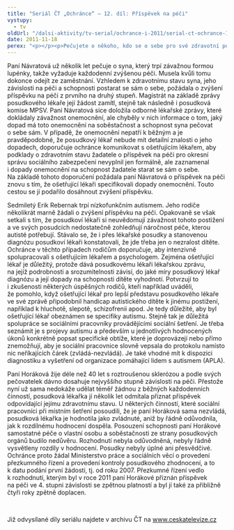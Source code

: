 ```yaml
---
title: "Seriál ČT „Ochránce“ – 12. díl: Příspěvek na péči"
vystupy:
  - tv
oldUrl: "/dalsi-aktivity/tv-serial/ochrance-i-2011/serial-ct-ochrance-12-dil-prispevek-na-peci/"
date: 2011-11-18
perex: "<p></p><p>Pečujete o někoho, kdo se o sebe pro své zdravotní postižení nedokáže postarat sám nebo takovou pomoc potřebujete sami? 12. díl seriálu Ochránce vysílaný na ČT2 v úterý 22. 11. v 17.20 hod a v repríze ve středu 23. 11. v 9:35 hod poradí, jak se domoci příspěvku na péči, který vám náleží.</p>"
---
```


<!-- imported from the old website -->

<p>Paní Návratová už několik let pečuje o syna, který trpí závažnou formou lupénky, takže vyžaduje každodenní zvýšenou péči. Musela kvůli tomu dokonce odejít ze zaměstnání. Vzhledem k zdravotnímu stavu syna, jeho závislosti na péči a schopnosti postarat se sám o sebe, požádala o zvýšení příspěvku na péči z prvního na druhý stupeň. Magistrát na základě zprávy posudkového lékaře její žádost zamítl, stejně tak následně i posudková komise MPSV. Paní Návratová sice doložila odborné lékařské zprávy, které dokládaly závažnost onemocnění, ale chyběly v nich informace o tom, jaký dopad má toto onemocnění na soběstačnost a schopnost syna pečovat o sebe sám. V případě, že onemocnění nepatří k běžným a je pravděpodobné, že posudkový lékař nebude mít detailní znalosti o jeho dopadech, doporučuje ochránce komunikovat s ošetřujícím lékařem, aby podklady o zdravotním stavu žadatele o příspěvek na péči pro okresní správu sociálního zabezpečení nevyplnil jen formálně, ale zaznamenal i dopady onemocnění na schopnost žadatele starat se sám o sebe. Na základě tohoto doporučení požádala paní Návratová o příspěvek na péči znovu s tím, že ošetřující lékaři specifikovali dopady onemocnění. Touto cestou se jí podařilo dosáhnout zvýšení příspěvku.</p><p>Sedmiletý Erik Rebernak trpí nízkofunkčním autismem. Jeho rodiče několikrát marně žádali o zvýšení příspěvku na péči. Opakovaně se však setkali s tím, že posudkoví lékaři si neuvědomují závažnost tohoto postižení a ve svých posudcích nedostatečně zohledňují náročnost péče, kterou autisté potřebují. Stávalo se, že i přes lékařské posudky a stanovenou diagnózu posudkoví lékaři konstatovali, že jde třeba jen o nezralost dítěte. Ochránce v těchto případech rodičům doporučuje, aby intenzivně spolupracovali s ošetřujícím lékařem a psychologem. Zejména ošetřující lékař je důležitý, protože dává posudkovému lékaři lékařskou zprávu, na jejíž podrobnosti a srozumitelnosti závisí, do jaké míry posudkový lékař diagnózu a její dopady na schopnosti dítěte vyhodnotí. Potvrzují to i zkušenosti některých úspěšných rodičů, kteří například uváděli, že pomohlo, když ošetřující lékař pro lepší představu posudkového lékaře ve své zprávě připodobnil handicap autistického dítěte k jinému postižení, například k hluchotě, slepotě, schizofrenii apod. Je tedy důležité, aby byl ošetřující lékař obeznámen se specifiky autismu. Stejně tak je důležitá spolupráce se sociálními pracovníky provádějícími sociální šetření. Je třeba seznámit je s projevy autismu a především u jednotlivých hodnocených úkonů konkrétně popsat specifické obtíže, které je doprovázejí nebo přímo znemožňují, aby je sociální pracovnice slovně vepsala do protokolu namísto nic neříkajících čárek (zvládá-nezvládá). Je také vhodné mít k dispozici diagnostiku a vyšetření od organizace pomáhající lidem s autismem (APLA).</p><p>Paní Horáková žije déle než 40 let s roztroušenou sklerózou a podle svých pečovatelek dávno dosahuje nejvyššího stupně závislosti na péči. Přestože nyní už sama nedokáže udělat téměř žádnou z běžných každodenních činností, posudková lékařka jí několik let odmítala přiznat příspěvek odpovídající jejímu zdravotnímu stavu. U některých činností, které sociální pracovníci při místním šetření posoudili, že je paní Horáková sama nezvládá, posudková lékařka je hodnotila jako zvládnuté, aniž by řádně odůvodnila, jak k rozdílnému hodnocení dospěla. Posouzení schopnosti paní Horákové samostatné péče o vlastní osobu a soběstačnosti ze strany posudkových orgánů budilo nedůvěru. Rozhodnutí nebyla odůvodněná, nebyly řádně vysvětleny rozdíly v hodnocení. Posudky nebyly úplné ani přesvědčivé. Ochránce proto žádal Ministerstvo práce a sociálních věcí o provedení přezkumného řízení a provedení kontroly posudkového zhodnocení, a to k datu podání první žádosti, tj. od roku 2007. Přezkumné řízení vedlo k rozhodnutí, kterým byl v roce 2011 paní Horákové přiznán příspěvek na péči ve 4. stupni závislosti se zpětnou platností a byl jí také za přibližně čtyři roky zpětně doplacen.</p><p> </p>Již odvysílané díly seriálu najdete v archivu ČT na <a title="Otevření do nového okna" href="http://www.ceskatelevize.cz/" target="_blank">www.ceskatelevize.cz</a> <img alt="" src="https://www.ochrance.cz/typo3/ext/od_linkdesc/icons/external.gif" class="od_linkdesc_icon_external" />
